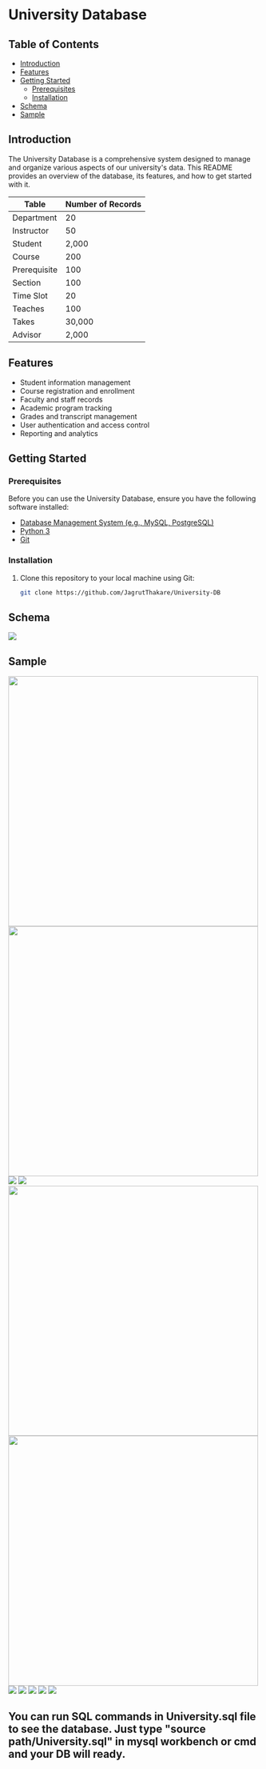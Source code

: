 # University Database


## Table of Contents

- [Introduction](#introduction)
- [Features](#features)
- [Getting Started](#getting-started)
  - [Prerequisites](#prerequisites)
  - [Installation](#installation)
- [Schema](#schema)
- [Sample](#sample)

## Introduction

The University Database is a comprehensive system designed to manage and organize various aspects of our university's data. This README provides an overview of the database, its features, and how to get started with it.

| Table       | Number of Records |
|-------------|-------------------|
| Department  | 20                |
| Instructor  | 50                |
| Student     | 2,000             |
| Course      | 200               |
| Prerequisite| 100               |
| Section     | 100               |
| Time Slot   | 20                |
| Teaches     | 100               |
| Takes       | 30,000            |
| Advisor     | 2,000             |


## Features

- Student information management
- Course registration and enrollment
- Faculty and staff records
- Academic program tracking
- Grades and transcript management
- User authentication and access control
- Reporting and analytics

## Getting Started

### Prerequisites

Before you can use the University Database, ensure you have the following software installed:

- [Database Management System (e.g., MySQL, PostgreSQL)](database_link)
- [Python 3](https://www.python.org/downloads/)
- [Git](https://git-scm.com/downloads)

### Installation

1. Clone this repository to your local machine using Git:

   ```bash
   git clone https://github.com/JagrutThakare/University-DB

   
## Schema
<img src="images/schema.png" width="">

## Sample 
<img src="images/classroom.png" width="500"> <img src="images/department.png" width="500">
<img src="images/instructor.png" width="">
<img src="images/course.png" width="">
<img src="images/student.png" width="500"> <img src="images/takes.png" width="500">
<img src="images/section.png" width="">
<img src="images/teaches.png" width="">
<img src="images/advisor.png" width="">
<img src="images/prereq.png" width="">
<img src="images/time_slot.png" width="">

## You can run SQL commands in University.sql file to see the database. Just type "source path/University.sql" in mysql workbench or cmd and your DB will ready.
